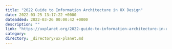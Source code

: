```yaml
---
title: "2022 Guide to Information Architecture in UX Design"
date: 2022-03-25 13:17:22 +0000
dateadded: 2022-03-26 00:00:42 +0000
description: ""
link: "https://uxplanet.org/2022-guide-to-information-architecture-in-ux-design-aced87a72f7a?source=rss----819cc2aaeee0---4"
category:
directory: _directory/ux-planet.md
---
```

